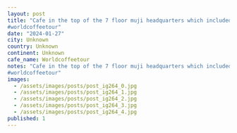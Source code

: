```yaml
---
layout: post
title: "Cafe in the top of the 7 floor muji headquarters which included a hotel.
#worldcoffeetour"
date: "2024-01-27"
city: Unknown
country: Unknown
continent: Unknown
cafe_name: Worldcoffeetour
notes: "Cafe in the top of the 7 floor muji headquarters which included a hotel.
#worldcoffeetour"
images:
  - /assets/images/posts/post_ig264_0.jpg
  - /assets/images/posts/post_ig264_1.jpg
  - /assets/images/posts/post_ig264_2.jpg
  - /assets/images/posts/post_ig264_3.jpg
  - /assets/images/posts/post_ig264_4.jpg
published: 1
---
```

